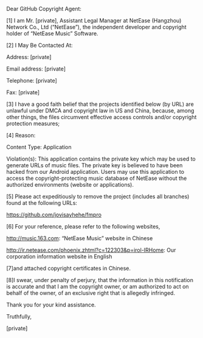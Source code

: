 Dear GitHub Copyright Agent:

[1] I am Mr. [private], Assistant Legal Manager at NetEase (Hangzhou) Network Co., Ltd (“NetEase”), the independent developer and copyright holder of “NetEase Music” Software.

[2] I May Be Contacted At:

Address:
[private]

Email address: [private]

Telephone: [private]

Fax: [private]

[3] I have a good faith belief that the projects identified below (by URL) are unlawful under DMCA and copyright law in US and China, because, among other things, the files circumvent effective access controls and/or copyright protection measures;

[4] Reason:

Content Type: Application

Violation(s): This application contains the private key which may be used to generate URLs of music files. The private key is believed to have been hacked from our Android application. Users may use this application to access the copyright-protecting music database of NetEase without the authorized environments (website or applications).

[5] Please act expeditiously to remove the project (includes all branches) found at the following URLs:

https://github.com/jovisayhehe/fmpro

[6] For your reference, please refer to the following websites,

http://music.163.com: “NetEase Music” website in Chinese

http://ir.netease.com/phoenix.zhtml?c=122303&p=irol-IRHome: Our corporation information website in English

[7]and attached copyright certificates in Chinese.

[8]I swear, under penalty of perjury, that the information in this notification is accurate and that I am the copyright owner, or am authorized to act on behalf of the owner, of an exclusive right that is allegedly infringed.

Thank you for your kind assistance.

Truthfully,

[private]
